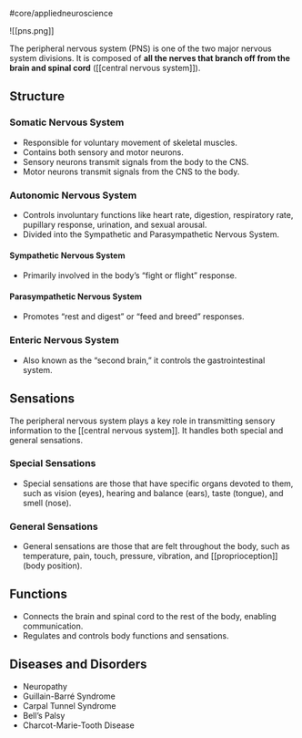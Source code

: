 #core/appliedneuroscience

![[pns.png]]

The peripheral nervous system (PNS) is one of the two major nervous system divisions. It is composed of **all the nerves that branch off from the brain and spinal cord** ([[central nervous system]]).

## Structure

### Somatic Nervous System

- Responsible for voluntary movement of skeletal muscles.
- Contains both sensory and motor neurons.
- Sensory neurons transmit signals from the body to the CNS.
- Motor neurons transmit signals from the CNS to the body.

### Autonomic Nervous System

- Controls involuntary functions like heart rate, digestion, respiratory rate, pupillary response, urination, and sexual arousal.
- Divided into the Sympathetic and Parasympathetic Nervous System.

#### Sympathetic Nervous System

  - Primarily involved in the body’s “fight or flight” response.

#### Parasympathetic Nervous System

  - Promotes “rest and digest” or “feed and breed” responses.

### Enteric Nervous System

- Also known as the “second brain,” it controls the gastrointestinal system.

## Sensations

The peripheral nervous system plays a key role in transmitting sensory information to the [[central nervous system]]. It handles both special and general sensations.

### Special Sensations

- Special sensations are those that have specific organs devoted to them, such as vision (eyes), hearing and balance (ears), taste (tongue), and smell (nose).

### General Sensations

- General sensations are those that are felt throughout the body, such as temperature, pain, touch, pressure, vibration, and [[proprioception]] (body position).

## Functions

- Connects the brain and spinal cord to the rest of the body, enabling communication.
- Regulates and controls body functions and sensations.

## Diseases and Disorders

- Neuropathy
- Guillain-Barré Syndrome
- Carpal Tunnel Syndrome
- Bell’s Palsy
- Charcot-Marie-Tooth Disease
